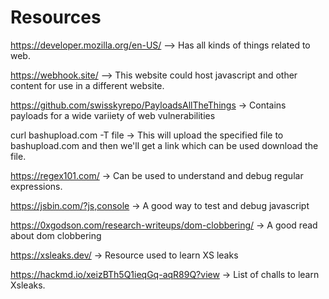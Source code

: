 # Resources

https://developer.mozilla.org/en-US/ --> Has all kinds of things related to web.

https://webhook.site/ --> This website could host javascript and other content for use in a different website.

https://github.com/swisskyrepo/PayloadsAllTheThings  -> Contains payloads for a wide variiety of web vulnerabilities

curl bashupload.com -T file -> This will upload the specified file to bashupload.com and then we'll get a link which can be used
download the file.

https://regex101.com/ -> Can be used to understand and debug regular expressions.

https://jsbin.com/?js,console -> A good way to test and debug javascript

https://0xgodson.com/research-writeups/dom-clobbering/ -> A good read about dom clobbering

https://xsleaks.dev/ -> Resource used to learn XS leaks

https://hackmd.io/xeizBTh5Q1ieqGq-aqR89Q?view -> List of challs to learn Xsleaks.
